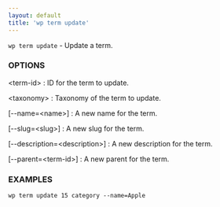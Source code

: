 ```yaml
---
layout: default
title: 'wp term update'
---
```


`wp term update` - Update a term.

### OPTIONS

&lt;term-id&gt;
: ID for the term to update.

&lt;taxonomy&gt;
: Taxonomy of the term to update.

[--name=&lt;name&gt;]
: A new name for the term.

[--slug=&lt;slug&gt;]
: A new slug for the term.

[--description=&lt;description&gt;]
: A new description for the term.

[--parent=&lt;term-id&gt;]
: A new parent for the term.

### EXAMPLES

    wp term update 15 category --name=Apple

